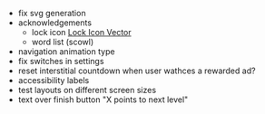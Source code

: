 

- fix svg generation
- acknowledgements
    - lock icon     <a href="https://www.freeiconspng.com/img/29056">Lock Icon Vector</a>
    - word list (scowl)
- navigation animation type
- fix switches in settings
- reset interstitial countdown when user wathces a rewarded ad?
- accessibility labels
- test layouts on different screen sizes
- text over finish button "X points to next level"
